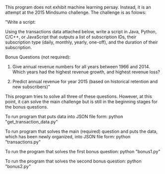 This program does not exhibit machine learning persay. Instead, it is an
attempt at the 2015 Mindsumo challenge. The challenge is as folows:



"Write a script:

Using the transactions data attached below, write a script in Java, Python,
C/C++, or JavaScript that outputs a list of subscription IDs, their
subscription type (daily, monthly, yearly, one-off), and the duration of their
subscription.

Bonus Questions (not required):

1. Give annual revenue numbers for all years between 1966 and 2014. Which years
had the highest revenue growth, and highest revenue loss?

2. Predict annual revenue for year 2015 (based on historical retention and
new subscribers)"



This program tries to solve all three of these questions. However, at this
point, it can solve the main challenge but is still in the beginning stages
for the bonus questions.




To run program that puts data into JSON file form:
python "get_transaction_data.py"

To run program that solves the main (required) question and puts the data,
which has been newly organized, into JSON file form:
python "transactions.py"

To run the program that solves the first bonus question:
python "bonus1.py"

To run the program that solves the second bonus question:
python "bonus2.py"
